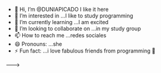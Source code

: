 - 👋 Hi, I’m @DUNIAPICADO  I like it here
- 👀 I’m interested in ...I like to study programming
- 🌱 I’m currently learning ...I am excited
- 💞️ I’m looking to collaborate on ...in my study group
- 📫 How to reach me ...redes sociales
- 😄 Pronouns: ...she
- ⚡ Fun fact: ...i love fabulous friends from programming 🥰



--->
